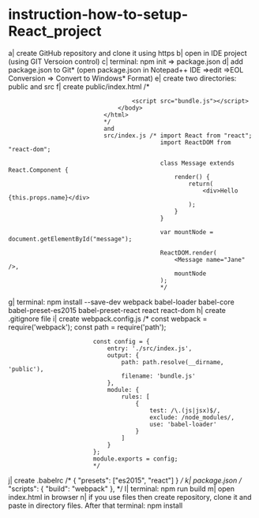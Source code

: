# instruction-how-to-setup-React_project
a| create GitHub repository and clone it using https
b| open in IDE project (using GIT Versoion control)
c| terminal: npm init => package.json
d| add package.json to Git* (open package.json in Notepad++ IDE =>edit =>EOL Conversion => Convert to Windows* Format)
e| create two directories: public and src
f| create public/index.html /* <!DOCTYPE html>
                               <html>
                                   <head>
                                       <meta charset="UTF-8">
                                       <title>Title</title>
                                   </head>
                                   <body>
                                       <div id="message"></div>

                                       <script src="bundle.js"></script>
                                   </body>
                               </html>
                               */
                               and
                               src/index.js /* import React from "react";
                                               import ReactDOM from "react-dom";

                                               class Message extends React.Component {
                                                   render() {
                                                       return(
                                                           <div>Hello {this.props.name}</div>
                                                       );
                                                   }
                                               }

                                               var mountNode = document.getElementById("message");

                                               ReactDOM.render(
                                                   <Message name="Jane" />,
                                                   mountNode
                                               );
                                               */
g| terminal: npm install --save-dev webpack babel-loader babel-core babel-preset-es2015 babel-preset-react react react-dom
h| create .gitignore file
i| create webpack.config.js /* const webpack = require('webpack');
                            const path = require('path');

                            const config = {
                                entry: './src/index.js',
                                output: {
                                    path: path.resolve(__dirname, 'public'),
                                    filename: 'bundle.js'
                                },
                                module: {
                                    rules: [
                                        {
                                            test: /\.(js|jsx)$/,
                                            exclude: /node_modules/,
                                            use: 'babel-loader'
                                        }
                                    ]
                                }
                            };
                            module.exports = config;
                            */
j| create .babelrc /* { "presets": ["es2015", "react"] } */
k| package.json /* "scripts": {
                      "build": "webpack"
                    },
                     */
l| terminal: npm run build
m| open index.html in browser
n| if you use files then create repository, clone it and paste in directory files. After that terminal: npm install